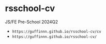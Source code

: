 # rsschool-cv
JS/FE Pre-School 2024Q2

- `https://guffinnn.github.io/rsschool-cv/cv`
- `https://guffinnn.github.io/rsschool-cv/`
